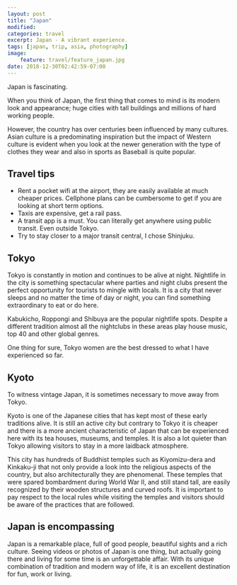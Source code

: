 ```yaml
---
layout: post
title: "Japan"
modified:
categories: travel
excerpt: Japan - A vibrant experience.
tags: [japan, trip, asia, photography]
image:
    feature: travel/feature_japan.jpg
date: 2018-12-30T02:42:59-07:00
---
```


Japan is fascinating.

When you think of Japan, the first thing that comes to mind is its modern look and appearance; huge cities with tall buildings and millions of hard working people.

However, the country has over centuries been influenced by many cultures. Asian culture is a predominating inspiration but the impact of Western culture is evident when you look at the newer generation with the type of clothes they wear and also in sports as Baseball is quite popular.

## Travel tips
- Rent a pocket wifi at the airport, they are easily available at much cheaper prices. Cellphone plans can be cumbersome to get if you are looking at short term options.
- Taxis are expensive, get a rail pass.
- A transit app is a must. You can literally get anywhere using public transit. Even outside Tokyo.
- Try to stay closer to a major transit central, I chose Shinjuku.

## Tokyo
Tokyo is constantly in motion and continues to be alive at night. Nightlife in the city is something spectacular where parties and night clubs present the perfect opportunity for tourists to mingle with locals. It is a city that never sleeps and no matter the time of day or night, you can find something extraordinary to eat or do here.

Kabukicho, Roppongi and Shibuya are the popular nightlife spots. Despite a different tradition almost all the nightclubs in these areas play house music, top 40 and other global genres.

One thing for sure, Tokyo women are the best dressed to what I have experienced so far.


## Kyoto
To witness vintage Japan, it is sometimes necessary to move away from Tokyo.

Kyoto is one of the Japanese cities that has kept most of these early traditions alive. It is still an active city but contrary to Tokyo it is cheaper and there is a more ancient characteristic of Japan that can be experienced here with its tea houses, museums, and temples. It is also a lot quieter than Tokyo allowing visitors to stay in a more laidback atmosphere.    

This city has hundreds of Buddhist temples such as Kiyomizu-dera and Kinkaku-ji that not only provide a look into the religious aspects of the country, but also architecturally they are phenomenal. These temples that were spared bombardment during World War II, and still stand tall, are easily recognized by their wooden structures and curved roofs. It is important to pay respect to the local rules while visiting the temples and visitors should be aware of the practices that are followed.


## Japan is encompassing
Japan is a remarkable place, full of good people, beautiful sights and a rich culture. Seeing videos or photos of Japan is one thing, but actually going there and living for some time is an unforgettable affair. With its unique combination of tradition and modern way of life, it is an excellent destination for fun, work or living.
